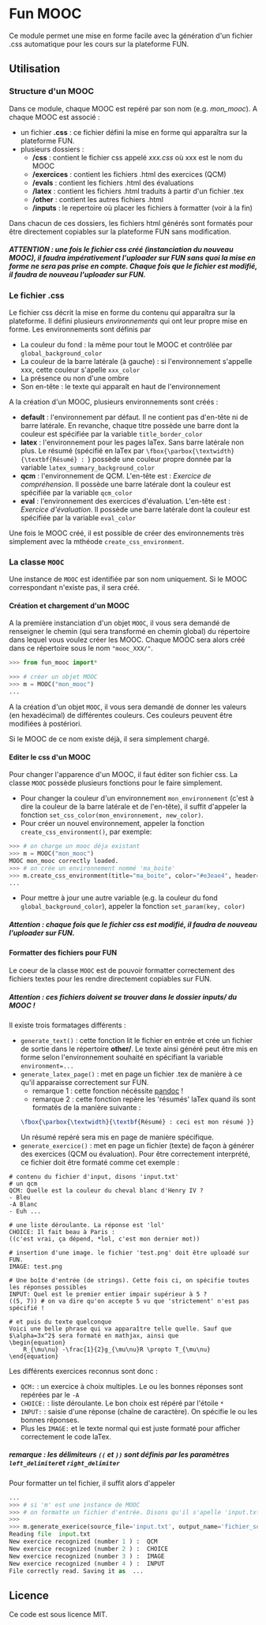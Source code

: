 Fun MOOC
=

Ce module permet une mise en forme facile avec la génération d'un fichier .css automatique pour les cours sur la plateforme FUN.

## Utilisation

### Structure d'un MOOC
Dans ce module, chaque MOOC est repéré par son nom (e.g. <i>mon_mooc</i>). A chaque MOOC est associé :
- un fichier <b>.css</b> : ce fichier défini la mise en forme qui apparaîtra sur la plateforme FUN.
- plusieurs dossiers :
    - <b>/css</b> : contient le fichier css appelé <i>xxx.css</i> où xxx est le nom du MOOC
    - <b>/exercices</b> : contient les fichiers .html des exercices (QCM)
    - <b>/evals</b> : contient les fichiers .html des évaluations
    - <b>/latex</b> : contient les fichiers .html traduits à partir d'un fichier .tex
    - <b>/other</b> : contient les autres fichiers .html
    - <b>/inputs</b> : le repertoire où placer les fichiers à formatter (voir à la fin)
  
Dans chacun de ces dossiers, les fichiers html générés sont formatés pour être directement copiables sur la plateforme FUN sans modification.

##### ATTENTION : une fois le fichier css créé (instanciation du nouveau MOOC), il faudra impérativement l'uploader sur FUN sans quoi la mise en forme ne sera pas prise en compte. Chaque fois que le fichier est modifié, il faudra de nouveau l'uploader sur FUN.

### Le fichier .css

Le fichier css décrit la mise en forme du contenu qui apparaîtra sur la plateforme. 
Il défini plusieurs <i>environnements</i> qui ont leur propre mise en forme. 
Les environnements sont définis par 
- La couleur du fond : la même pour tout le MOOC et contrôlée par `global_background_color`
- La couleur de la barre latérale (à gauche) : si l'environnement s'appelle xxx, cette couleur s'apelle `xxx_color`
- La présence ou non d'une ombre
- Son en-tête : le texte qui apparaît en haut de l'environnement

A la création d'un MOOC, plusieurs environnements sont créés :
- <b>default</b> : l'environnement par défaut. Il ne contient pas d'en-tête ni de barre latérale. 
En revanche, chaque titre possède une barre dont la couleur est spécifiée par la variable `title_border_color`
- <b>latex</b> : l'environnement pour les pages laTex. Sans barre latérale non plus. Le résumé (spécifié en laTex par `\fbox{\parbox{\textwidth}{\textbf{Résumé} : `) possède une couleur propre donnée par la variable `latex_summary_background_color`
- <b>qcm</b> : l'environnement de QCM. L'en-tête est : <i>Exercice de compréhension</i>.
Il possède une barre latérale dont la couleur est spécifiée par la variable `qcm_color`
- <b>eval</b> : l'environnement des exercices d'évaluation. L'en-tête est : <i>Exercice d'évaluation</i>.
Il possède une barre latérale dont la couleur est spécifiée par la variable `eval_color`

Une fois le MOOC créé, il est possible de créer des environnements très simplement avec la mthéode `create_css_environment`.

### La classe `MOOC`

Une instance de `MOOC` est identifiée par son nom uniquement. Si le MOOC correspondant n'existe pas, il sera créé.

#### Création et chargement d'un MOOC

A la première instanciation d'un objet `MOOC`, il vous sera demandé de renseigner le chemin (qui sera transformé en chemin global) du répertoire dans lequel vous voulez créer les MOOC. 
Chaque MOOC sera alors créé dans ce répertoire sous le nom `"mooc_XXX/"`.
```python
>>> from fun_mooc import*

>>> # créer un objet MOOC
>>> m = MOOC("mon_mooc")
...

```
A la création d'un objet `MOOC`, il vous sera demandé de donner les valeurs (en hexadécimal) de différentes couleurs. Ces couleurs peuvent être modifiées à postériori. 

Si le MOOC de ce nom existe déjà, il sera simplement chargé.

#### Editer le css d'un MOOC

Pour changer l'apparence d'un MOOC, il faut éditer son fichier css. La classe `MOOC` possède plusieurs fonctions pour le faire simplement.
- Pour changer la couleur d'un environnement `mon_environnement` (c'est à dire la couleur de la barre latérale et de l'en-tête), il suffit d'appeler la fonction `set_css_color(mon_environnement, new_color)`. 
- Pour créer un nouvel environnement, appeler la fonction `create_css_environment()`, par exemple:
```python
>>> # on charge un mooc déja existant
>>> m = MOOC("mon_mooc")
MOOC mon_mooc correctly loaded.
>>> # on crée un environnement nommé 'ma_boite'
>>> m.create_css_environment(title="ma_boite", color="#e3eae4", header="Mon en-tête", lateral_bar=True, shadow=True)
...
```
- Pour mettre à jour une autre variable (e.g. la couleur du fond `global_background_color`), appeler la fonction `set_param(key, color)`

##### Attention : chaque fois que le fichier css est modifié, il faudra de nouveau l'uploader sur FUN.

#### Formatter des fichiers pour FUN

Le coeur de la classe `MOOC` est de pouvoir formatter correctement des fichiers textes pour les rendre directement copiables sur FUN.
##### Attention : ces fichiers doivent se trouver dans le dossier _inputs/_ du MOOC !
Il existe trois formatages différents :

- `generate_text()` : cette fonction lit le fichier en entrée et crée un fichier de sortie dans le répertoire <b>other/</b>.
Le texte ainsi généré peut être mis en forme selon l'environnement souhaité en spécifiant la variable `environment=...`
- `generate_latex_page()` : met en page un fichier .tex de manière à ce qu'il apparaisse correctement sur FUN.
    * remarque 1 : cette fonction nécéssite [pandoc](https://pandoc.org/) !
    * remarque 2 : cette fonction repère les 'résumés' laTex quand ils sont formatés de la manière suivante :
    ```latex
    \fbox{\parbox{\textwidth}{\textbf{Résumé} : ceci est mon résumé }}
    ```
    Un résumé repéré sera mis en page de manière spécifique.
- `generate_exercice()` : met en page un fichier (texte) de façon à générer des exercices (QCM ou évaluation). Pour être correctement interprété, ce fichier doit être formaté comme cet exemple :
```text
# contenu du fichier d'input, disons 'input.txt'
# un qcm
QCM: Quelle est la couleur du cheval blanc d'Henry IV ?
- Bleu
-A Blanc
- Euh ...

# une liste déroulante. La réponse est 'lol'
CHOICE: Il fait beau à Paris :
((c'est vrai, ça dépend, *lol, c'est mon dernier mot))

# insertion d'une image. le fichier 'test.png' doit être uploadé sur FUN.
IMAGE: test.png

# Une boîte d'entrée (de strings). Cette fois ci, on spécifie toutes les réponses possibles
INPUT: Quel est le premier entier impair supérieur à 5 ?
((5, 7)) # on va dire qu'on accepte 5 vu que 'strictement' n'est pas spécifié !

# et puis du texte quelconque
Voici une belle phrase qui va apparaître telle quelle. Sauf que $\alpha=3x^2$ sera formaté en mathjax, ainsi que 
\begin{equation}
    R_{\mu\nu} -\frac{1}{2}g_{\mu\nu}R \propto T_{\mu\nu}
\end{equation}
```

Les différents exercices reconnus sont donc :
- `QCM:` : un exercice à choix multiples. Le ou les bonnes réponses sont repérées par le `-A`
- `CHOICE:` : liste déroulante. Le bon choix est répéré par l'étoile `*`
- `INPUT:` : saisie d'une réponse (chaîne de caractère). On spécifie le ou les bonnes réponses.
- Plus les `IMAGE:` et le texte normal qui est juste formaté pour afficher correctement le code laTex. 

##### remarque : les délimiteurs `((` et `))` sont définis par les paramètres `left_delimiter`et `right_delimiter`

Pour formatter un tel fichier, il suffit alors d'appeler 
```python
...
>>> # si 'm' est une instance de MOOC
>>> # on formatte un fichier d'entrée. Disons qu'il s'apelle 'input.txt'
>>>
>>> m.generate_exerice(source_file='input.txt', output_name='fichier_sortie', is_evaluation=True)
Reading file  input.txt
New exercice recognized (number 1 ) :  QCM
New exercice recognized (number 2 ) :  CHOICE
New exercice recognized (number 3 ) :  IMAGE
New exercice recognized (number 4 ) :  INPUT
File correctly read. Saving it as  ...

```
## Licence
Ce code est sous licence MIT.
